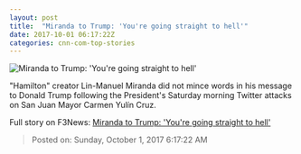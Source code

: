 ```yaml
---
layout: post
title:  "Miranda to Trump: 'You're going straight to hell'"
date: 2017-10-01 06:17:22Z
categories: cnn-com-top-stories
---
```


![Miranda to Trump: 'You're going straight to hell'](http://i2.cdn.cnn.com/cnnnext/dam/assets/150929103744-lin-manuel-miranda-super-tease.jpg)

"Hamilton" creator Lin-Manuel Miranda did not mince words in his message to Donald Trump following the President's Saturday morning Twitter attacks on San Juan Mayor Carmen Yulín Cruz.


Full story on F3News: [Miranda to Trump: 'You're going straight to hell'](http://www.f3nws.com/n/DEAZrG)

> Posted on: Sunday, October 1, 2017 6:17:22 AM
